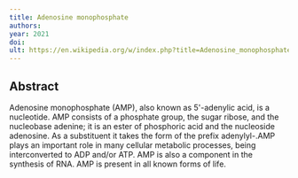 ```yaml
---
title: Adenosine monophosphate
authors: 
year: 2021
doi: 
ult: https://en.wikipedia.org/w/index.php?title=Adenosine_monophosphate&oldid=1044166247
---
```

## Abstract
Adenosine monophosphate (AMP), also known as 5'-adenylic acid, is a nucleotide. AMP consists of a phosphate group, the sugar ribose, and the nucleobase adenine; it is an ester of phosphoric acid and the nucleoside adenosine. As a substituent it takes the form of the prefix adenylyl-.AMP plays an important role in many cellular metabolic processes, being interconverted to ADP and/or ATP. AMP is also a component in the synthesis of RNA. AMP is present in all known forms of life.
